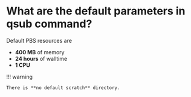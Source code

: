 # What are the default parameters in qsub command?

Default PBS resources are

- **400 MB** of memory 
- **24 hours** of walltime 
- **1 CPU**

!!! warning

    There is **no default scratch** directory.

